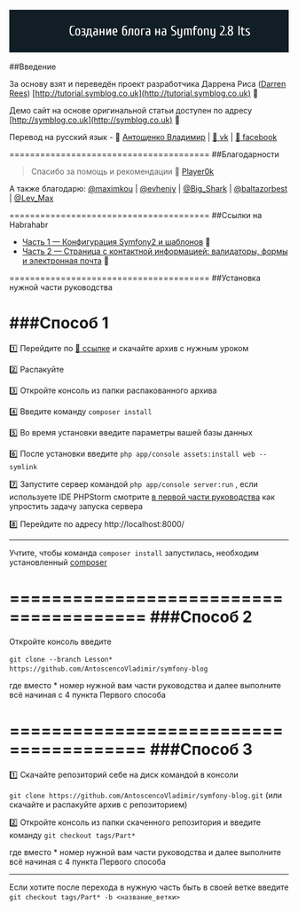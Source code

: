 ![Symfony 2.8 lts](https://github.com/AntoscencoVladimir/symfony-blog/blob/master/forgit.png)


##Введение


За основу взят и переведён проект разработчика Даррена Риса ([Darren Rees](https://twitter.com/dsyph3r))   [http://tutorial.symblog.co.uk](http://tutorial.symblog.co.uk) :pushpin: 

Демо сайт на основе оригинальной статьи доступен по адресу    [http://symblog.co.uk](http://symblog.co.uk) :pushpin:

Перевод на русский язык - :bust_in_silhouette: [Антощенко Владимир](mailto:antoscenco@gmail.com) | [:link: vk](http://vk.com/devseaavi88) | [:link: facebook](https://www.facebook.com/seamanavi) 

=======================================
##Благодарности

> Спасибо за помощь и рекомендации :bust_in_silhouette: [Player0k](https://github.com/player0k)

А также благодарю:
 [@maximkou](https://habrahabr.ru/users/maximkou/) | [@evheniy](https://habrahabr.ru/users/evheniy/) | [@Big_Shark](https://habrahabr.ru/users/Big_Shark/) | [@baltazorbest](https://habrahabr.ru/users/baltazorbest/) | [@Lev_Max](https://habrahabr.ru/users/Lev_Max/)


=======================================
##Ссылки на Habrahabr

+ [Часть 1 — Конфигурация Symfony2 и шаблонов](https://habrahabr.ru/post/301760/) :pushpin:
+ [Часть 2 — Страница с контактной информацией: валидаторы, формы и электронная почта](https://habrahabr.ru/post/302032/) :pushpin:

=======================================
##Установка нужной части руководства

###Способ 1
=======================================

:one: Перейдите по [:link: ссылке](https://github.com/AntoscencoVladimir/symfony-blog/releases) и скачайте архив с нужным уроком

:two: Распакуйте

:three: Откройте консоль из папки распакованного архива 

:four: Введите команду  ```composer install```

:five: Во время установки введите параметры вашей базы данных

:six: После установки введите  ```php app/console assets:install web --symlink```

:seven: Запустите сервер командой  ```php app/console server:run``` , если используете IDE PHPStorm смотрите [в первой части руководства](https://habrahabr.ru/post/301760/) как упростить задачу запуска сервера

:eight: Перейдите по адресу http://localhost:8000/

------------------------------------------------------------------------------------------------------------------

Учтите, чтобы команда ```composer install``` запустилась, необходим установленный [composer](https://getcomposer.org/download/)

=======================================
###Способ 2
=======================================

Откройте консоль введите 

```git clone --branch Lesson* https://github.com/AntoscencoVladimir/symfony-blog```

где вместо * номер нужной вам части руководства и далее выполните всё начиная с 4 пункта Первого способа

=======================================
###Способ 3
=======================================

:one: Скачайте репозиторий себе на диск командой в консоли 

```git clone https://github.com/AntoscencoVladimir/symfony-blog.git``` (или скачайте и распакуйте архив с репозиторием)

:two: Откройте консоль из папки скаченного репозитория и введите команду ```git checkout tags/Part*```

где вместо * номер нужной вам части руководства и далее выполните всё начиная с 4 пункта Первого способа

------------------------------------------------------------------------------------------------------------------

Если хотите после перехода в нужную часть быть в своей ветке введите
 ```git checkout tags/Part* -b <название_ветки>```
